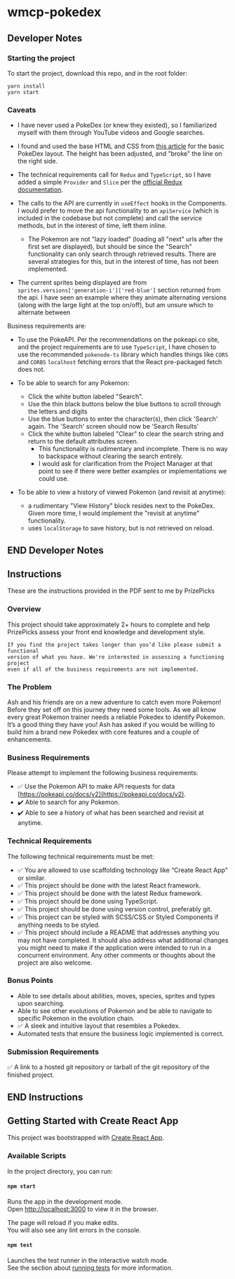 # wmcp-pokedex

## Developer Notes

### Starting the project

To start the project, download this repo, and in the root folder:

```
yarn install
yarn start
```

### Caveats

- I have never used a PokeDex (or knew they existed), so I familiarized myself with them through YouTube videos and Google searches.

- I found and used the base HTML and CSS from [this article](https://dev.to/oryam/css-pokedex-3iln) for the basic PokeDex layout. The height has been adjusted, and "broke" the line on the right side.

- The technical requirements call for `Redux` and `TypeScript`, so I have added a simple `Provider` and `Slice` per the [official Redux documentation](https://redux.js.org/tutorials/typescript-quick-start).

- The calls to the API are currently in `useEffect` hooks in the Components. I would prefer to move the api functionality to an `apiService` (which is included in the codebase but not complete) and call the service methods, but in the interest of time, left them inline.

  - The Pokemon are not "lazy loaded" (loading all "next" urls after the first set are displayed), but should be since the "Search" functionality can only search through retrieved results. There are several strategies for this, but in the interest of time, has not been implemented.

- The current sprites being displayed are from `sprites.versions['generation-i']['red-blue']` section returned from the api. I have seen an example where they animate alternating versions (along with the large light at the top on/off), but am unsure which to alternate between

Business requirements are:

+ To use the PokeAPI. Per the recommendations on the pokeapi.co site, and the project requirements are to use `TypeScript`, I have chosen to use the recommended `pokenode-ts` library which handles things like `CORS` and `CORBS` `localhost` fetching errors that the React pre-packaged fetch does not.

+ To be able to search for any Pokemon:

  + Click the white button labeled "Search".
  + Use the thin black buttons below the blue buttons to scroll through the letters and digits
  + Use the blue buttons to enter the character(s), then click 'Search' again. The 'Search' screen should now be 'Search Results'
  + Click the white button labeled "Clear" to clear the search string and return to the default attributes screen.
    + This functionality is rudimentary and incomplete. There is no way to backspace without clearing the search entirely.
    + I would ask for clarification from the Project Manager at that point to see if there were better examples or implementations we could use.

+ To be able to view a history of viewed Pokemon (and revisit at anytime):
  + a rudimentary "View History" block resides next to the PokeDex. Given more time, I would implement the "revisit at anytime" functionality.
  + uses `localStorage` to save history, but is not retrieved on reload.

## END Developer Notes

## Instructions

These are the instructions provided in the PDF sent to me by PrizePicks

### Overview

This project should take approximately 2+ hours to complete and help PrizePicks
assess your front end knowledge and development style.

```
If you find the project takes longer than you’d like please submit a functional
version of what you have. We're interested in assessing a functioning project
even if all of the business requirements are not implemented.
```

### The Problem

Ash and his friends are on a new adventure to catch even more Pokemon! Before they
set off on this journey they need some tools. As we all know every great Pokemon
trainer needs a reliable Pokedex to identify Pokemon. It’s a good thing they have you!
Ash has asked if you would be willing to build him a brand new Pokedex with core
features and a couple of enhancements.

### Business Requirements

Please attempt to implement the following business requirements:

- ✅ Use the Pokemon API to make API requests for data [https://pokeapi.co/docs/v2](https://pokeapi.co/docs/v2).
- ✔️ Able to search for any Pokemon.
- ✔️ Able to see a history of what has been searched and revisit at anytime.

### Technical Requirements

The following technical requirements must be met:

- ✅ You are allowed to use scaffolding technology like “Create React App” or similar.
- ✅ This project should be done with the latest React framework.
- ✅ This project should be done with the latest Redux framework.
- ✅ This project should be done using TypeScript.
- ✅ This project should be done using version control, preferably git.
- ✅ This project can be styled with SCSS/CSS or Styled Components if anything needs
to be styled.
- ✅ This project should include a README that addresses anything you may not have
completed. It should also address what additional changes you might need to make
if the application were intended to run in a concurrent environment. Any other
comments or thoughts about the project are also welcome.

### Bonus Points

- Able to see details about abilities, moves, species, sprites and types upon
searching.
- Able to see other evolutions of Pokemon and be able to navigate to specific
Pokemon in the evolution chain.
- ✅ A sleek and intuitive layout that resembles a Pokedex.
- Automated tests that ensure the business logic implemented is correct.

### Submission Requirements

✅ A link to a hosted git repository or tarball of the git repository of the finished project.

## END Instructions

## Getting Started with Create React App

This project was bootstrapped with [Create React App](https://github.com/facebook/create-react-app).

### Available Scripts

In the project directory, you can run:

#### `npm start`

Runs the app in the development mode.\
Open [http://localhost:3000](http://localhost:3000) to view it in the browser.

The page will reload if you make edits.\
You will also see any lint errors in the console.

#### `npm test`

Launches the test runner in the interactive watch mode.\
See the section about [running tests](https://facebook.github.io/create-react-app/docs/running-tests) for more information.
